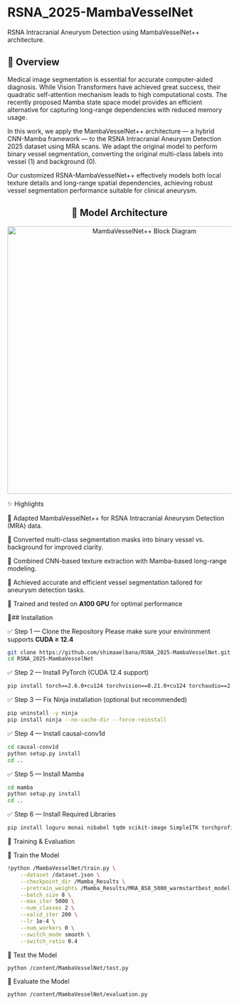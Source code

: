 # RSNA_2025-MambaVesselNet
RSNA Intracranial Aneurysm Detection using MambaVesselNet++ architecture.


## 📘 Overview

Medical image segmentation is essential for accurate computer-aided diagnosis. While Vision Transformers have achieved great success, their quadratic self-attention mechanism leads to high computational costs. The recently proposed Mamba state space model provides an efficient alternative for capturing long-range dependencies with reduced memory usage.

In this work, we apply the MambaVesselNet++ architecture — a hybrid CNN-Mamba framework — to the RSNA Intracranial Aneurysm Detection 2025
dataset using MRA scans. We adapt the original model to perform binary vessel segmentation, converting the original multi-class labels into vessel (1) and background (0).

Our customized RSNA-MambaVesselNet++ effectively models both local texture details and long-range spatial dependencies, achieving robust vessel segmentation performance suitable for clinical aneurysm.
<h2 align="center">🧱 Model Architecture</h2>
<p align="center">
  <img src="imgs/block_diagram.png" alt="MambaVesselNet++ Block Diagram" width="600"/>
</p>


✨ Highlights

🔹 Adapted MambaVesselNet++ for RSNA Intracranial Aneurysm Detection (MRA) data.

🔹 Converted multi-class segmentation masks into binary vessel vs. background for improved clarity.

🔹 Combined CNN-based texture extraction with Mamba-based long-range modeling.

🔹 Achieved accurate and efficient vessel segmentation tailored for aneurysm detection tasks.

🔹 Trained and tested on **A100 GPU** for optimal performance


🚀## Installation

✅ Step 1 — Clone the Repository
Please make sure your environment supports **CUDA ≥ 12.4**

```bash
git clone https://github.com/shimaaelbana/RSNA_2025-MambaVesselNet.git
cd RSNA_2025-MambaVesselNet
```


✅ Step 2 — Install PyTorch (CUDA 12.4 support)

```bash
pip install torch==2.6.0+cu124 torchvision==0.21.0+cu124 torchaudio==2.6.0 --index-url https://download.pytorch.org/whl/cu124
```

✅ Step 3 — Fix Ninja installation (optional but recommended)

```bash
pip uninstall -y ninja
pip install ninja --no-cache-dir --force-reinstall
```

✅ Step 4 — Install causal-conv1d

```bash
cd causal-conv1d
python setup.py install
cd ..
```

✅ Step 5 — Install Mamba

```bash
cd mamba
python setup.py install
cd ..
```

✅ Step 6 — Install Required Libraries

```bash
pip install loguru monai nibabel tqdm scikit-image SimpleITK torchprofile
```

🧠 Training & Evaluation

🔹 Train the Model

```bash
!python /MambaVesselNet/train.py \
    --dataset /dataset.json \
    --checkpoint_dir /Mamba_Results \
    --pretrain_weights /Mamba_Results/MRA_BS8_5000_warmstartbest_model.ckpt \
    --batch_size 8 \
    --max_iter 5000 \
    --num_classes 2 \
    --valid_iter 200 \
    --lr 1e-4 \
    --num_workers 0 \
    --switch_mode smooth \
    --switch_ratio 0.4
```

🔹 Test the Model

```bash
python /content/MambaVesselNet/test.py
```

🔹 Evaluate the Model
```bash
python /content/MambaVesselNet/evaluation.py
```
